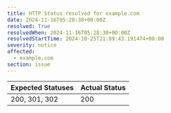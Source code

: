 ```yaml
---
title: HTTP Status resolved for example.com
date: 2024-11-16T05:28:38+00:00Z
resolved: True
resolvedWhen: 2024-11-16T05:28:38+00:00Z
resolvedStartTime: 2024-10-25T21:09:43.191474+00:00
severity: notice
affected:
  - example.com
section: issue
---
```


| Expected Statuses | Actual Status  |
|-------------------|----------------|
| 200, 301, 302 | 200 |
